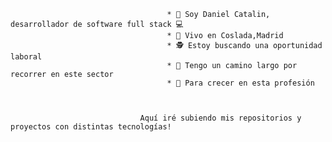                                       * 👋 Soy Daniel Catalin, desarrollador de software full stack 💻
                                       * 🏡 Vivo en Coslada,Madrid
                                       * 🕵 Estoy buscando una oportunidad laboral
                                       * 👣 Tengo un camino largo por recorrer en este sector
                                       * 🌱 Para crecer en esta profesión



                                 Aquí iré subiendo mis repositorios y proyectos con distintas tecnologías!
